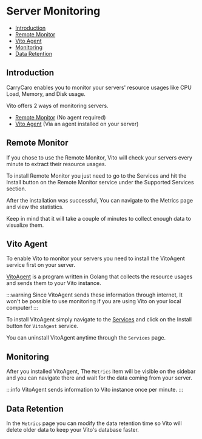 # Server Monitoring

- [Introduction](#introduction)
- [Remote Monitor](#remote-monitor)
- [Vito Agent](#vito-agent)
- [Monitoring](#monitoring)
- [Data Retention](#data-retention)

## Introduction

CarryCaro enables you to monitor your servers' resource usages like CPU Load, Memory, and Disk usage.

Vito offers 2 ways of monitoring servers.

- [Remote Monitor](#remote-monitor) (No agent required)
- [Vito Agent](#vito-agent) (Via an agent installed on your server)

## Remote Monitor

If you chose to use the Remote Monitor, Vito will check your servers every minute to extract their resource usages.

To install Remote Monitor you just need to go to the Services and hit the Install button on the Remote Monitor service
under the Supported Services section.

After the installation was successful, You can navigate to the Metrics page and view the statistics.

Keep in mind that it will take a couple of minutes to collect enough data to visualize them.

## Vito Agent

To enable Vito to monitor your servers you need to install the VitoAgent service first on your server.

[VitoAgent](https://github.com/vitodeploy/agent) is a program written in Golang that collects the resource usages and
sends them to your Vito instance.

:::warning
Since VitoAgent sends these information through internet, It won't be possible to use monitoring if you are using Vito
on your local computer!
:::

To install VitoAgent simply navigate to the [Services](./services) and click on the Install button for `VitoAgent`
service.

You can uninstall VitoAgent anytime through the `Services` page.

## Monitoring

After you installed VitoAgent, The `Metrics` item will be visible on the sidebar and you can navigate there and wait for
the data coming from your server.

:::info
VitoAgent sends information to Vito instance once per minute.
:::

## Data Retention

In the `Metrics` page you can modify the data retention time so Vito will delete older data to keep your Vito's database
faster.
